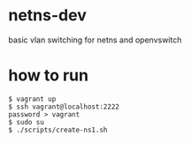 # netns-dev
basic vlan switching for netns and openvswitch

# how to run
```
$ vagrant up
$ ssh vagrant@localhost:2222
password > vagrant
$ sudo su
$ ./scripts/create-ns1.sh
```
